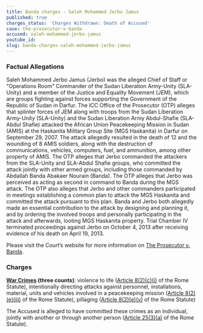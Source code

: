 ```yaml
---
title: Banda charges - Saleh Mohammed Jerbo Jamus
published: true
charges_status: 'Charges Withdrawn: Death of Accused'
case: the-prosecutor-v-banda
accused: saleh-mohammed-jerbo-jamus
youtube_id:
slug: banda-charges-saleh-mohammed-jerbo-jamus
---
```



### Factual Allegations

Saleh Mohammed Jerbo Jamus (Jerbo) was the alleged Chief of Staff or "Operations Room" Commander of the Sudan Liberation Army-Unity (SLA-Unity) and a member of the Justice and Equality Movement (JEM), which are groups fighting against forces supporting the Government of the Republic of Sudan in Darfur. The ICC Office of the Prosecutor (OTP) alleges that splinter forces of JEM along with troops from the Sudan Liberation Army-Unity (SLA-Unity) and the Sudan Liberation Army Abdul-Shafie (SLA-Abdul Shafie) attacked the African Union Peacekeeping Mission in Sudan (AMIS) at the Haskanita Military Group Site (MGS Haskanita) in Darfur on September 29, 2007. The attack allegedly resulted in the death of 12 and the wounding of 8 AMIS soldiers, along with the destruction of communications, vehicles, computers, fuel, and ammunition, among other property of AMIS. The OTP alleges that Jerbo commanded the attackers from the SLA-Unity and SLA-Abdul Shafie groups, who committed the attack jointly with other armed groups, including those commanded by Abdallah Banda Abakaer Nourain (Banda). The OTP alleges that Jerbo was perceived as acting as second in command to Banda during the MGS attack. The OTP also alleges that Jerbo and other commanders participated in meetings establishing a common plan to attack the MGS Haskanita and committed the attack pursuant to this plan. Banda and Jerbo both allegedly made an essential contribution to the attack by designing and planning it, and by ordering the involved troops and personally participating in the attack and afterwards, looting MGS Haskanita property. Trial Chamber IV terminated proceedings against Jerbo on October 4, 2013 after receiving evidence of his death on April 19, 2013.

Please visit the Court’s website for more information on [The Prosecutor v. Banda](http://www.icc-cpi.int/en_menus/icc/situations%20and%20cases/situations/situation%20icc%200205/related%20cases/icc02050309/Pages/icc02050309.aspx).

### Charges

**[War Crimes](http://www.casematrixnetwork.org/case-m/klamberg-commentary/rome-statute/#c1172) (three counts)**: violence to life ([Article 8(2)(c)(i)](http://www.casematrixnetwork.org/cmn-knowledge-hub/klamberg-commentary/elements-of-crime/#c2359) of the Rome Statute), intentionally directing attacks against personnel, installations, material, units and vehicles involved in a peacekeeping mission ([Article 8(2)(e)(iii)](http://www.casematrixnetwork.org/cmn-knowledge-hub/klamberg-commentary/elements-of-crime/#c2369) of the Rome Statute), pillaging ([Article 8(2)(e)(v)](http://www.casematrixnetwork.org/cmn-knowledge-hub/klamberg-commentary/elements-of-crime/#c2371) of the Rome Statute)

The Accused is alleged to have committed these crimes as an individual, jointly with another or through another person ([Article 25(3)(a)](http://www.casematrixnetwork.org/case-m/klamberg-commentary/rome-statute/#c1198) of the Rome Statute).